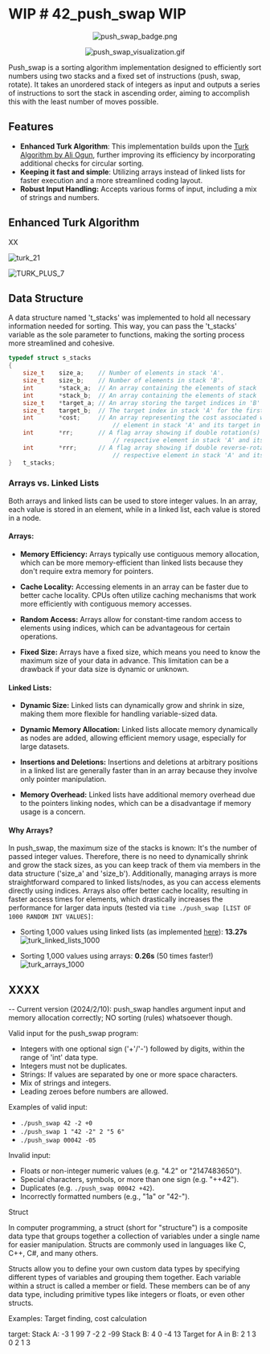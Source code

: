 # WIP # 42_push_swap WIP

<p align="center">
    <img src="https://github.com/alx-sch/42_push_swap/assets/134595144/795f4f85-b51d-4a21-887a-fcd6369aaa2a"
      alt="push_swap_badge.png" />
</p>

<p align="center">
    <img src="https://github.com/alx-sch/42_push_swap/assets/134595144/89df423e-ee54-4232-adeb-77492f19fd20"
      alt="push_swap_visualization.gif" />
</p>

Push_swap is a sorting algorithm implementation designed to efficiently sort numbers using two stacks and a fixed set of instructions (push, swap, rotate).
It takes an unordered stack of integers as input and outputs a series of instructions to sort the stack in ascending order, aiming to accomplish this with the least number of moves possible.

## Features
- **Enhanced Turk Algorithm**: This implementation builds upon the [Turk Algorithm by Ali Ogun](https://medium.com/@ayogun/push-swap-c1f5d2d41e97), further improving its efficiency by incorporating additional checks for circular sorting.
- **Keeping it fast and simple**: Utilizing arrays instead of linked lists for faster execution and a more streamlined coding layout.
- **Robust Input Handling:** Accepts various forms of input, including a mix of strings and numbers.

## Enhanced Turk Algorithm

XX


![turk_21](https://github.com/alx-sch/42_push_swap/assets/134595144/134c8fb0-29b6-44c0-9444-7582254bc446)

![TURK_PLUS_7](https://github.com/alx-sch/42_push_swap/assets/134595144/88016e7e-e75c-462c-9954-9e9dbb6e66ff)


## Data Structure

A data structure named 't_stacks' was implemented to hold all necessary information needed for sorting. This way, you can pass the 't_stacks' variable as the sole parameter to functions, making the sorting process more streamlined and cohesive.
```C
typedef struct s_stacks
{
	size_t    size_a;    // Number of elements in stack 'A'.
	size_t    size_b;    // Number of elements in stack 'B'.
	int       *stack_a;  // An array containing the elements of stack 'A'.
	int       *stack_b;  // An array containing the elements of stack 'B'.
	size_t    *target_a; // An array storing the target indices in 'B' for each element in 'A'.
	size_t    target_b;  // The target index in stack 'A' for the first element in stack 'B'.
	int       *cost;     // An array representing the cost associated with moving respective
                             // element in stack 'A' and its target in stack 'B' to the top.
	int       *rr;       // A flag array showing if double rotation(s) is the cheapest way to move
                             // respective element in stack 'A' and its target in stack 'B' to the top.
	int       *rrr;      // A flag array showing if double reverse-rotation(s) is the cheapest way to move
                             // respective element in stack 'A' and its target in stack 'B' to the top.
}	t_stacks;
```
### Arrays vs. Linked Lists

Both arrays and linked lists can be used to store integer values. In an array, each value is stored in an element, while in a linked list, each value is stored in a node.  

#### Arrays:
- **Memory Efficiency:** Arrays typically use contiguous memory allocation, which can be more memory-efficient than linked lists because they don't require extra memory for pointers.

- **Cache Locality:** Accessing elements in an array can be faster due to better cache locality. CPUs often utilize caching mechanisms that work more efficiently with contiguous memory accesses.

- **Random Access:** Arrays allow for constant-time random access to elements using indices, which can be advantageous for certain operations.

- **Fixed Size:** Arrays have a fixed size, which means you need to know the maximum size of your data in advance. This limitation can be a drawback if your data size is dynamic or unknown.

#### Linked Lists:

- **Dynamic Size:** Linked lists can dynamically grow and shrink in size, making them more flexible for handling variable-sized data.

- **Dynamic Memory Allocation:** Linked lists allocate memory dynamically as nodes are added, allowing efficient memory usage, especially for large datasets.

- **Insertions and Deletions:** Insertions and deletions at arbitrary positions in a linked list are generally faster than in an array because they involve only pointer manipulation.

- **Memory Overhead:** Linked lists have additional memory overhead due to the pointers linking nodes, which can be a disadvantage if memory usage is a concern.

#### Why Arrays?

In push_swap, the maximum size of the stacks is known: It's the number of passed integer values. Therefore, there is no need to dynamically shrink and grow the stack sizes, as you can  keep track of them via members in the data structure ('size_a' and 'size_b'). Additionally, managing arrays is more straightforward compared to linked lists/nodes, as you can access elements directly using indices. Arrays also offer better cache locality, resulting in faster access times for elements, which drastically increases the performance for larger data inputs (tested via `time ./push_swap [LIST OF 1000 RANDOM INT VALUES]`:

- Sorting 1,000 values using linked lists (as implemented [here](https://github.com/ayogun/push_swap)): **13.27s**
	![turk_linked_lists_1000](https://github.com/alx-sch/42_push_swap/assets/134595144/ecc05b0a-233a-48a1-ad85-21639894a8c1)

- Sorting 1,000 values using arrays: **0.26s** (50 times faster!)
	![turk_arrays_1000](https://github.com/alx-sch/42_push_swap/assets/134595144/e12940f9-ee67-4888-af23-7d209eddb7cd)




## XXXX






-- Current version (2024/2/10): push_swap handles argument input and memory allocation correctly; NO sorting (rules) whatsoever though.

Valid input for the push_swap program:
-	Integers with one optional sign ('+'/'-') followed by digits, within the range of 'int' data type.
-	Integers must not be duplicates.
-	Strings: If values are separated by one or more space characters.
-	Mix of strings and integers.
-	Leading zeroes before numbers are allowed.

Examples of valid input:
-	`./push_swap 42 -2 +0`
-	`./push_swap 1 "42 -2" 2 "5 6"`
-	`./push_swap 00042 -05`

Invalid input:
-	Floats or non-integer numeric values (e.g. "4.2" or "2147483650").
-	Special characters, symbols, or more than one sign (e.g. "++42").
-	Duplicates (e.g. `./push_swap 00042 +42`).
-	Incorrectly formatted numbers (e.g., "1a" or "42-").

Struct

In computer programming, a struct (short for "structure") is a composite data type that groups together a collection of variables under a single name for easier manipulation. Structs are commonly used in languages like C, C++, C#, and many others.

Structs allow you to define your own custom data types by specifying different types of variables and grouping them together. Each variable within a struct is called a member or field. These members can be of any data type, including primitive types like integers or floats, or even other structs.

Examples: Target finding, cost calculation

target:
Stack A: -3 1 99 7 -2 2 -99 
Stack B: 4 0 -4 13 
Target for A in B: 2 1 3 0 2 1 3 

